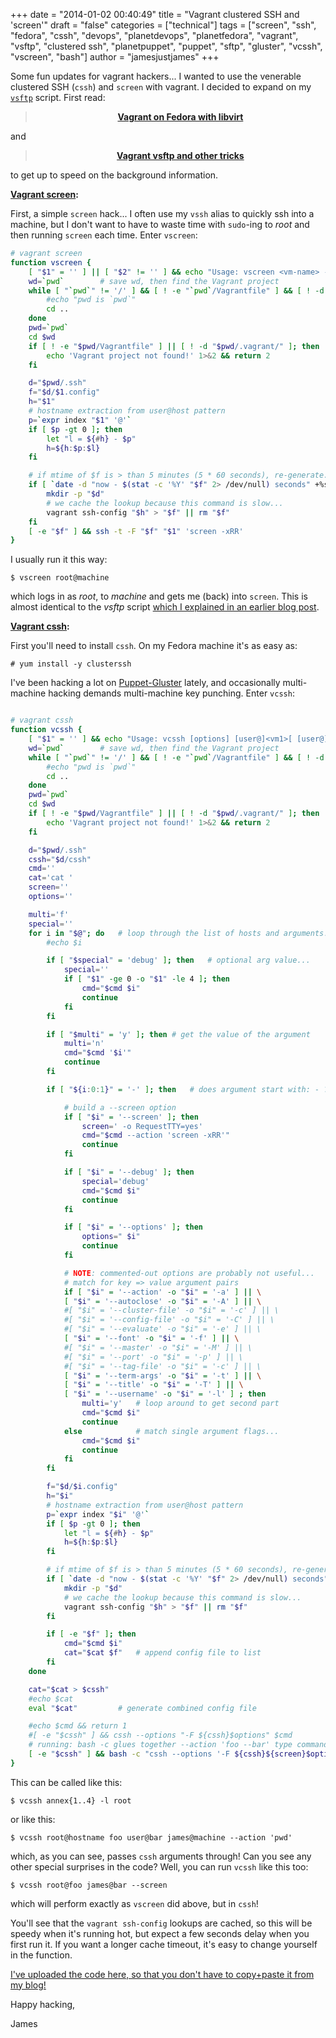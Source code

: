+++
date = "2014-01-02 00:40:49"
title = "Vagrant clustered SSH and &#039;screen&#039;"
draft = "false"
categories = ["technical"]
tags = ["screen", "ssh", "fedora", "cssh", "devops", "planetdevops", "planetfedora", "vagrant", "vsftp", "clustered ssh", "planetpuppet", "puppet", "sftp", "gluster", "vcssh", "vscreen", "bash"]
author = "jamesjustjames"
+++

Some fun updates for vagrant hackers... I wanted to use the venerable clustered SSH (<code>cssh</code>) and <code>screen</code> with vagrant. I decided to expand on my <a href="https://gist.github.com/purpleidea/8071962#file-bashrc_vagrant-sh-L17"><code>vsftp</code></a> script. First read:
<blockquote>
<p style="text-align:center;"><strong><a title="Vagrant on Fedora with libvirt" href="https://ttboj.wordpress.com/2013/12/09/vagrant-on-fedora-with-libvirt/">Vagrant on Fedora with libvirt</a></strong></p>
</blockquote>
and
<blockquote>
<p style="text-align:center;"><strong><a title="Vagrant vsftp and other tricks" href="https://ttboj.wordpress.com/2013/12/21/vagrant-vsftp-and-other-tricks/">Vagrant vsftp and other tricks</a></strong></p>
</blockquote>
to get up to speed on the background information.

<strong><span style="text-decoration:underline;">Vagrant screen</span>:</strong>

First, a simple <code>screen</code> hack... I often use my <code>vssh</code> alias to quickly ssh into a machine, but I don't want to have to waste time with <code>sudo</code>-ing to <em>root</em> and then running <code>screen</code> each time. Enter <code>vscreen</code>:

```bash
# vagrant screen
function vscreen {
	[ "$1" = '' ] || [ "$2" != '' ] && echo "Usage: vscreen <vm-name> - vagrant screen" 1>&2 && return 1
	wd=`pwd`		# save wd, then find the Vagrant project
	while [ "`pwd`" != '/' ] && [ ! -e "`pwd`/Vagrantfile" ] && [ ! -d "`pwd`/.vagrant/" ]; do
		#echo "pwd is `pwd`"
		cd ..
	done
	pwd=`pwd`
	cd $wd
	if [ ! -e "$pwd/Vagrantfile" ] || [ ! -d "$pwd/.vagrant/" ]; then
		echo 'Vagrant project not found!' 1>&2 && return 2
	fi

	d="$pwd/.ssh"
	f="$d/$1.config"
	h="$1"
	# hostname extraction from user@host pattern
	p=`expr index "$1" '@'`
	if [ $p -gt 0 ]; then
		let "l = ${#h} - $p"
		h=${h:$p:$l}
	fi

	# if mtime of $f is > than 5 minutes (5 * 60 seconds), re-generate...
	if [ `date -d "now - $(stat -c '%Y' "$f" 2> /dev/null) seconds" +%s` -gt 300 ]; then
		mkdir -p "$d"
		# we cache the lookup because this command is slow...
		vagrant ssh-config "$h" > "$f" || rm "$f"
	fi
	[ -e "$f" ] && ssh -t -F "$f" "$1" 'screen -xRR'
}
```
I usually run it this way:
```
$ vscreen root@machine
```
which logs in as <em>root</em>, to <em>machine</em> and gets me (back) into <code>screen</code>. This is almost identical to the <em>vsftp</em> script <a title="Vagrant vsftp and other tricks" href="http://ttboj.wordpress.com/2013/12/21/vagrant-vsftp-and-other-tricks/">which I explained in an earlier blog post</a>.

<strong><span style="text-decoration:underline;">Vagrant cssh</span>:</strong>

First you'll need to install <code>cssh</code>. On my Fedora machine it's as easy as:
```
# yum install -y clusterssh
```
I've been hacking a lot on <a title="puppet-gluster" href="http://ttboj.wordpress.com/code/puppet-gluster/">Puppet-Gluster</a> lately, and occasionally multi-machine hacking demands multi-machine key punching. Enter <code>vcssh</code>:

```bash

# vagrant cssh
function vcssh {
	[ "$1" = '' ] && echo "Usage: vcssh [options] [user@]<vm1>[ [user@]vm2[ [user@]vmN...]] - vagrant cssh" 1>&2 && return 1
	wd=`pwd`		# save wd, then find the Vagrant project
	while [ "`pwd`" != '/' ] && [ ! -e "`pwd`/Vagrantfile" ] && [ ! -d "`pwd`/.vagrant/" ]; do
		#echo "pwd is `pwd`"
		cd ..
	done
	pwd=`pwd`
	cd $wd
	if [ ! -e "$pwd/Vagrantfile" ] || [ ! -d "$pwd/.vagrant/" ]; then
		echo 'Vagrant project not found!' 1>&2 && return 2
	fi

	d="$pwd/.ssh"
	cssh="$d/cssh"
	cmd=''
	cat='cat '
	screen=''
	options=''

	multi='f'
	special=''
	for i in "$@"; do	# loop through the list of hosts and arguments!
		#echo $i

		if [ "$special" = 'debug' ]; then	# optional arg value...
			special=''
			if [ "$1" -ge 0 -o "$1" -le 4 ]; then
				cmd="$cmd $i"
				continue
			fi
		fi

		if [ "$multi" = 'y' ]; then	# get the value of the argument
			multi='n'
			cmd="$cmd '$i'"
			continue
		fi

		if [ "${i:0:1}" = '-' ]; then	# does argument start with: - ?

			# build a --screen option
			if [ "$i" = '--screen' ]; then
				screen=' -o RequestTTY=yes'
				cmd="$cmd --action 'screen -xRR'"
				continue
			fi

			if [ "$i" = '--debug' ]; then
				special='debug'
				cmd="$cmd $i"
				continue
			fi

			if [ "$i" = '--options' ]; then
				options=" $i"
				continue
			fi

			# NOTE: commented-out options are probably not useful...
			# match for key => value argument pairs
			if [ "$i" = '--action' -o "$i" = '-a' ] || \
			[ "$i" = '--autoclose' -o "$i" = '-A' ] || \
			#[ "$i" = '--cluster-file' -o "$i" = '-c' ] || \
			#[ "$i" = '--config-file' -o "$i" = '-C' ] || \
			#[ "$i" = '--evaluate' -o "$i" = '-e' ] || \
			[ "$i" = '--font' -o "$i" = '-f' ] || \
			#[ "$i" = '--master' -o "$i" = '-M' ] || \
			#[ "$i" = '--port' -o "$i" = '-p' ] || \
			#[ "$i" = '--tag-file' -o "$i" = '-c' ] || \
			[ "$i" = '--term-args' -o "$i" = '-t' ] || \
			[ "$i" = '--title' -o "$i" = '-T' ] || \
			[ "$i" = '--username' -o "$i" = '-l' ] ; then
				multi='y'	# loop around to get second part
				cmd="$cmd $i"
				continue
			else			# match single argument flags...
				cmd="$cmd $i"
				continue
			fi
		fi

		f="$d/$i.config"
		h="$i"
		# hostname extraction from user@host pattern
		p=`expr index "$i" '@'`
		if [ $p -gt 0 ]; then
			let "l = ${#h} - $p"
			h=${h:$p:$l}
		fi

		# if mtime of $f is > than 5 minutes (5 * 60 seconds), re-generate...
		if [ `date -d "now - $(stat -c '%Y' "$f" 2> /dev/null) seconds" +%s` -gt 300 ]; then
			mkdir -p "$d"
			# we cache the lookup because this command is slow...
			vagrant ssh-config "$h" > "$f" || rm "$f"
		fi

		if [ -e "$f" ]; then
			cmd="$cmd $i"
			cat="$cat $f"	# append config file to list
		fi
	done

	cat="$cat > $cssh"
	#echo $cat
	eval "$cat"			# generate combined config file

	#echo $cmd && return 1
	#[ -e "$cssh" ] && cssh --options "-F ${cssh}$options" $cmd
	# running: bash -c glues together --action 'foo --bar' type commands...
	[ -e "$cssh" ] && bash -c "cssh --options '-F ${cssh}${screen}$options' $cmd"
}
```
This can be called like this:
```
$ vcssh annex{1..4} -l root
```
or like this:
```
$ vcssh root@hostname foo user@bar james@machine --action 'pwd'
```
which, as you can see, passes <code>cssh</code> arguments through! Can you see any other special surprises in the code? Well, you can run <code>vcssh</code> like this too:
```
$ vcssh root@foo james@bar --screen
```
which will perform exactly as <code>vscreen</code> did above, but in <code>cssh</code>!

You'll see that the <code>vagrant ssh-config</code> lookups are cached, so this will be speedy when it's running hot, but expect a few seconds delay when you first run it. If you want a longer cache timeout, it's easy to change yourself in the function.

<a href="https://gist.github.com/purpleidea/8071962">I've uploaded the code here, so that you don't have to copy+paste it from my blog!</a>

Happy hacking,

James

